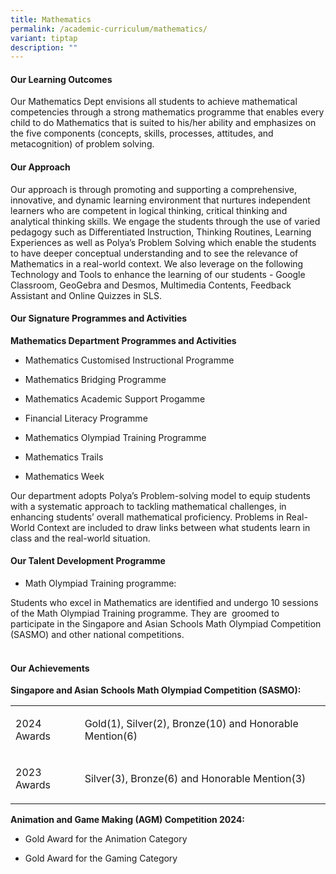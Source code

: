 ```yaml
---
title: Mathematics
permalink: /academic-curriculum/mathematics/
variant: tiptap
description: ""
---
```

<h4><strong>Our Learning Outcomes</strong></h4>
<p>Our Mathematics Dept envisions all students to achieve mathematical competencies
through a strong mathematics programme that enables every child to do Mathematics
that is suited to his/her ability and emphasizes on the five components
(concepts, skills, processes, attitudes, and metacognition) of problem
solving.</p>
<h4><strong>Our Approach</strong></h4>
<p>Our approach is through promoting and supporting a comprehensive, innovative,
and dynamic learning environment that nurtures independent learners who
are competent in logical thinking, critical thinking and analytical thinking
skills. We engage the students through the use of varied pedagogy such
as Differentiated Instruction, Thinking Routines, Learning Experiences
as well as Polya’s Problem Solving which enable the students to have deeper
conceptual understanding and to see the relevance of Mathematics in a real-world
context. We also leverage on the following Technology and Tools to enhance
the learning of our students - Google Classroom, GeoGebra and Desmos, Multimedia
Contents, Feedback Assistant and Online Quizzes in SLS.</p>
<h4><strong>Our Signature Programmes and Activities</strong></h4>
<p><strong>Mathematics Department Programmes and Activities</strong>
</p>
<ul data-tight="true" class="tight">
<li>
<p>Mathematics Customised Instructional Programme&nbsp;</p>
</li>
<li>
<p>Mathematics Bridging Programme</p>
</li>
<li>
<p>Mathematics Academic Support Progamme</p>
</li>
<li>
<p>Financial Literacy Programme</p>
</li>
<li>
<p>Mathematics Olympiad Training Programme</p>
</li>
<li>
<p>Mathematics Trails</p>
</li>
<li>
<p>Mathematics Week</p>
</li>
</ul>
<p>Our department adopts Polya’s Problem-solving model to equip students
with a systematic approach to tackling mathematical challenges, in enhancing
students’ overall mathematical proficiency. Problems in Real-World Context
are included to draw links between what students learn in class and the
real-world situation.
<br>
</p>
<h4><strong>Our Talent Development Programme</strong></h4>
<ul data-tight="true" class="tight">
<li>
<p>Math Olympiad Training programme:</p>
</li>
</ul>
<p>Students who excel in Mathematics are identified and undergo 10 sessions
of the Math Olympiad Training programme. They are&nbsp; groomed to participate
in the Singapore and Asian Schools Math Olympiad Competition (SASMO) and
other national competitions.</p>
<h4><br><strong>Our Achievements</strong></h4>
<p><strong>Singapore and Asian Schools Math Olympiad Competition (SASMO):</strong>
</p>
<table style="minWidth: 50px">
<colgroup>
<col>
<col>
</colgroup>
<tbody>
<tr>
<td rowspan="1" colspan="1">
<p>2024 Awards</p>
</td>
<td rowspan="1" colspan="1">
<p>Gold(1), Silver(2), Bronze(10) and Honorable Mention(6)</p>
</td>
</tr>
<tr>
<td rowspan="1" colspan="1">
<p>2023 Awards</p>
</td>
<td rowspan="1" colspan="1">
<p>Silver(3), Bronze(6) and Honorable Mention(3)&nbsp;</p>
</td>
</tr>
</tbody>
</table>
<p><strong>Animation and Game Making (AGM) Competition 2024:</strong>
</p>
<ul data-tight="true" class="tight">
<li>
<p>Gold Award for the Animation Category</p>
</li>
<li>
<p>Gold Award for the Gaming Category</p>
</li>
</ul>
<p>
<br>
</p>
<p></p>